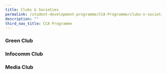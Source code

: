 ```yaml
---
title: Clubs & Societies
permalink: /student-development-programme/CCA-Programme/clubs-n-societies/
description: ""
third_nav_title: CCA Programme
---
```

### Green Club
### Infocomm Club
### Media Club

